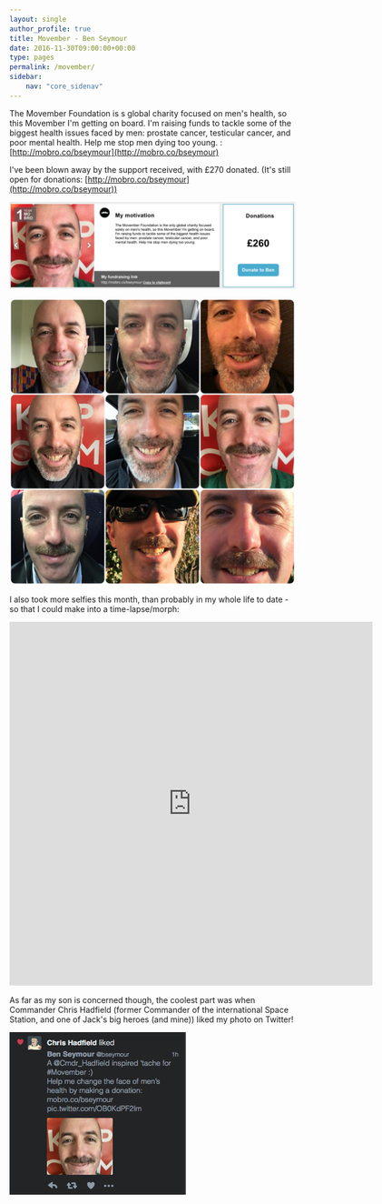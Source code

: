 ```yaml
---
layout: single
author_profile: true
title: Movember - Ben Seymour
date: 2016-11-30T09:00:00+00:00
type: pages
permalink: /movember/
sidebar:
    nav: "core_sidenav"
---
```

The Movember Foundation is s global charity focused on men's health, so this Movember I'm getting on board. I'm raising funds to tackle some of the biggest health issues faced by men: prostate cancer, testicular cancer, and poor mental health. Help me stop men dying too young. : [http://mobro.co/bseymour](http://mobro.co/bseymour)


I've been blown away by the support received, with £270 donated. (It's still open for donations: [http://mobro.co/bseymour](http://mobro.co/bseymour))

![Movember](/images/posts/NaBloPoMo30-movember.png)

![Movember Collage](/images/posts/NaBloPoMo30-movember-collage.jpg)


I also took more selfies this month, than probably in my whole life to date - so that I could make into a time-lapse/morph:
<iframe src="https://player.vimeo.com/video/193713845?title=0&byline=0&portrait=0" width="640" height="640" frameborder="0" webkitallowfullscreen mozallowfullscreen allowfullscreen></iframe>


As far as my son is concerned though, the coolest part was when Commander Chris Hadfield (former Commander of the international Space Station, and one of Jack's big heroes (and mine)) liked my photo on Twitter!

![Commander Hadfield - twitter like](/images/posts/NaBloPoMo30-twitter.png)
